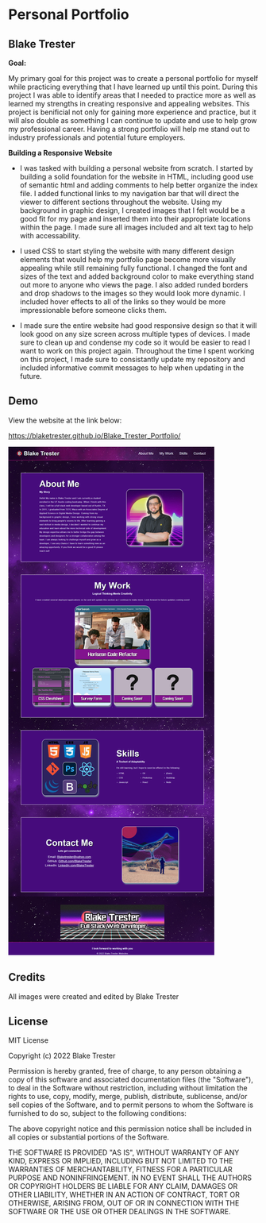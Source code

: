 # Personal Portfolio

## Blake Trester 

**Goal:**

My primary goal for this project was to create a personal portfolio for myself while practicing everything that I have learned up until this point. During this project I was able to identify areas that I needed to practice more as well as learned my strengths in creating responsive and appealing websites. This project is benificial not only for gaining more experience and practice, but it will also double as something I can continue to update and use to help grow my professional career. Having a strong portfolio will help me stand out to industry professionals and potential future employers.

**Building a Responsive Website**
- I was tasked with building a personal website from scratch. I started by building a solid foundation for the website in HTML, including good use of semantic html and adding comments to help better organize the index file. I added functional links to my navigation bar that will direct the viewer to different sections throughout the website. Using my background in graphic design, I created images that I felt would be a good fit for my page and inserted them into their appropriate locations within the page. I made sure all images included and alt text tag to help with accessability. 

- I used CSS to start styling the website with many different design elements that would help my portfolio page become more visually appealing while still remaining fully functional. I changed the font and sizes of the text and added background color to make everything stand out more to anyone who views the page. I also added runded borders and drop shadows to the images so they would look more dynamic. I included hover effects to all of the links so they would be more impressionable before someone clicks them.

- I made sure the entire website had good responsive design so that it will look good on any size screen across multiple types of devices. I made sure to clean up and condense my code so it would be easier to read I want to work on this project again. Throughout the time I spent working on this project, I made sure to consistantly update my repository and included informative commit messages to help when updating in the future.

## Demo
View the website at the link below:

https://blaketrester.github.io/Blake_Trester_Portfolio/

<img src="./assets/Images/Page_Screenshot.png">

## Credits

All images were created and edited by Blake Trester

## License

MIT License

Copyright (c) 2022 Blake Trester

Permission is hereby granted, free of charge, to any person obtaining a copy
of this software and associated documentation files (the "Software"), to deal
in the Software without restriction, including without limitation the rights
to use, copy, modify, merge, publish, distribute, sublicense, and/or sell
copies of the Software, and to permit persons to whom the Software is
furnished to do so, subject to the following conditions:

The above copyright notice and this permission notice shall be included in all
copies or substantial portions of the Software.

THE SOFTWARE IS PROVIDED "AS IS", WITHOUT WARRANTY OF ANY KIND, EXPRESS OR
IMPLIED, INCLUDING BUT NOT LIMITED TO THE WARRANTIES OF MERCHANTABILITY,
FITNESS FOR A PARTICULAR PURPOSE AND NONINFRINGEMENT. IN NO EVENT SHALL THE
AUTHORS OR COPYRIGHT HOLDERS BE LIABLE FOR ANY CLAIM, DAMAGES OR OTHER
LIABILITY, WHETHER IN AN ACTION OF CONTRACT, TORT OR OTHERWISE, ARISING FROM,
OUT OF OR IN CONNECTION WITH THE SOFTWARE OR THE USE OR OTHER DEALINGS IN THE
SOFTWARE.
